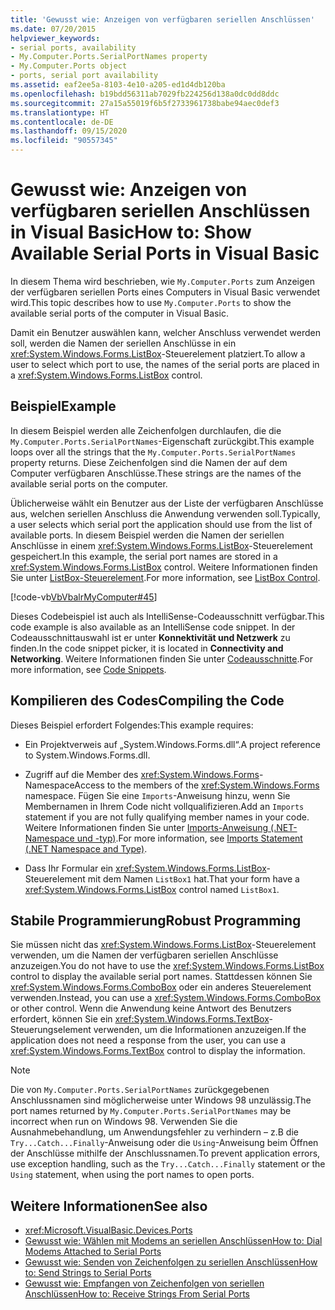 ```yaml
---
title: 'Gewusst wie: Anzeigen von verfügbaren seriellen Anschlüssen'
ms.date: 07/20/2015
helpviewer_keywords:
- serial ports, availability
- My.Computer.Ports.SerialPortNames property
- My.Computer.Ports object
- ports, serial port availability
ms.assetid: eaf2ee5a-8103-4e10-a205-ed1d4db120ba
ms.openlocfilehash: b19bdd56311ab7029fb224256d138a0dc0dd8ddc
ms.sourcegitcommit: 27a15a55019f6b5f2733961738babe94aec0def3
ms.translationtype: HT
ms.contentlocale: de-DE
ms.lasthandoff: 09/15/2020
ms.locfileid: "90557345"
---
```

# <a name="how-to-show-available-serial-ports-in-visual-basic"></a><span data-ttu-id="56d43-102">Gewusst wie: Anzeigen von verfügbaren seriellen Anschlüssen in Visual Basic</span><span class="sxs-lookup"><span data-stu-id="56d43-102">How to: Show Available Serial Ports in Visual Basic</span></span>

<span data-ttu-id="56d43-103">In diesem Thema wird beschrieben, wie `My.Computer.Ports` zum Anzeigen der verfügbaren seriellen Ports eines Computers in Visual Basic verwendet wird.</span><span class="sxs-lookup"><span data-stu-id="56d43-103">This topic describes how to use `My.Computer.Ports` to show the available serial ports of the computer in Visual Basic.</span></span>  
  
 <span data-ttu-id="56d43-104">Damit ein Benutzer auswählen kann, welcher Anschluss verwendet werden soll, werden die Namen der seriellen Anschlüsse in ein <xref:System.Windows.Forms.ListBox>-Steuerelement platziert.</span><span class="sxs-lookup"><span data-stu-id="56d43-104">To allow a user to select which port to use, the names of the serial ports are placed in a <xref:System.Windows.Forms.ListBox> control.</span></span>  
  
## <a name="example"></a><span data-ttu-id="56d43-105">Beispiel</span><span class="sxs-lookup"><span data-stu-id="56d43-105">Example</span></span>  

 <span data-ttu-id="56d43-106">In diesem Beispiel werden alle Zeichenfolgen durchlaufen, die die `My.Computer.Ports.SerialPortNames`-Eigenschaft zurückgibt.</span><span class="sxs-lookup"><span data-stu-id="56d43-106">This example loops over all the strings that the `My.Computer.Ports.SerialPortNames` property returns.</span></span> <span data-ttu-id="56d43-107">Diese Zeichenfolgen sind die Namen der auf dem Computer verfügbaren Anschlüsse.</span><span class="sxs-lookup"><span data-stu-id="56d43-107">These strings are the names of the available serial ports on the computer.</span></span>  
  
 <span data-ttu-id="56d43-108">Üblicherweise wählt ein Benutzer aus der Liste der verfügbaren Anschlüsse aus, welchen seriellen Anschluss die Anwendung verwenden soll.</span><span class="sxs-lookup"><span data-stu-id="56d43-108">Typically, a user selects which serial port the application should use from the list of available ports.</span></span> <span data-ttu-id="56d43-109">In diesem Beispiel werden die Namen der seriellen Anschlüsse in einem <xref:System.Windows.Forms.ListBox>-Steuerelement gespeichert.</span><span class="sxs-lookup"><span data-stu-id="56d43-109">In this example, the serial port names are stored in a <xref:System.Windows.Forms.ListBox> control.</span></span> <span data-ttu-id="56d43-110">Weitere Informationen finden Sie unter [ListBox-Steuerelement](/dotnet/desktop/winforms/controls/listbox-control-windows-forms).</span><span class="sxs-lookup"><span data-stu-id="56d43-110">For more information, see [ListBox Control](/dotnet/desktop/winforms/controls/listbox-control-windows-forms).</span></span>  
  
 [!code-vb[VbVbalrMyComputer#45](~/samples/snippets/visualbasic/VS_Snippets_VBCSharp/VbVbalrMyComputer/VB/Class2.vb#45)]  
  
 <span data-ttu-id="56d43-111">Dieses Codebeispiel ist auch als IntelliSense-Codeausschnitt verfügbar.</span><span class="sxs-lookup"><span data-stu-id="56d43-111">This code example is also available as an IntelliSense code snippet.</span></span> <span data-ttu-id="56d43-112">In der Codeausschnittauswahl ist er unter **Konnektivität und Netzwerk** zu finden.</span><span class="sxs-lookup"><span data-stu-id="56d43-112">In the code snippet picker, it is located in **Connectivity and Networking**.</span></span> <span data-ttu-id="56d43-113">Weitere Informationen finden Sie unter [Codeausschnitte](/visualstudio/ide/code-snippets).</span><span class="sxs-lookup"><span data-stu-id="56d43-113">For more information, see [Code Snippets](/visualstudio/ide/code-snippets).</span></span>  
  
## <a name="compiling-the-code"></a><span data-ttu-id="56d43-114">Kompilieren des Codes</span><span class="sxs-lookup"><span data-stu-id="56d43-114">Compiling the Code</span></span>  

 <span data-ttu-id="56d43-115">Dieses Beispiel erfordert Folgendes:</span><span class="sxs-lookup"><span data-stu-id="56d43-115">This example requires:</span></span>  
  
- <span data-ttu-id="56d43-116">Ein Projektverweis auf „System.Windows.Forms.dll“.</span><span class="sxs-lookup"><span data-stu-id="56d43-116">A project reference to System.Windows.Forms.dll.</span></span>  
  
- <span data-ttu-id="56d43-117">Zugriff auf die Member des <xref:System.Windows.Forms>-Namespace</span><span class="sxs-lookup"><span data-stu-id="56d43-117">Access to the members of the <xref:System.Windows.Forms> namespace.</span></span> <span data-ttu-id="56d43-118">Fügen Sie eine `Imports`-Anweisung hinzu, wenn Sie Membernamen in Ihrem Code nicht vollqualifizieren.</span><span class="sxs-lookup"><span data-stu-id="56d43-118">Add an `Imports` statement if you are not fully qualifying member names in your code.</span></span> <span data-ttu-id="56d43-119">Weitere Informationen finden Sie unter [Imports-Anweisung (.NET-Namespace und -typ)](../../../language-reference/statements/imports-statement-net-namespace-and-type.md).</span><span class="sxs-lookup"><span data-stu-id="56d43-119">For more information, see [Imports Statement (.NET Namespace and Type)](../../../language-reference/statements/imports-statement-net-namespace-and-type.md).</span></span>  
  
- <span data-ttu-id="56d43-120">Dass Ihr Formular ein <xref:System.Windows.Forms.ListBox>-Steuerelement mit dem Namen `ListBox1` hat.</span><span class="sxs-lookup"><span data-stu-id="56d43-120">That your form have a <xref:System.Windows.Forms.ListBox> control named `ListBox1`.</span></span>  
  
## <a name="robust-programming"></a><span data-ttu-id="56d43-121">Stabile Programmierung</span><span class="sxs-lookup"><span data-stu-id="56d43-121">Robust Programming</span></span>  

 <span data-ttu-id="56d43-122">Sie müssen nicht das <xref:System.Windows.Forms.ListBox>-Steuerelement verwenden, um die Namen der verfügbaren seriellen Anschlüsse anzuzeigen.</span><span class="sxs-lookup"><span data-stu-id="56d43-122">You do not have to use the <xref:System.Windows.Forms.ListBox> control to display the available serial port names.</span></span> <span data-ttu-id="56d43-123">Stattdessen können Sie <xref:System.Windows.Forms.ComboBox> oder ein anderes Steuerelement verwenden.</span><span class="sxs-lookup"><span data-stu-id="56d43-123">Instead, you can use a <xref:System.Windows.Forms.ComboBox> or other control.</span></span> <span data-ttu-id="56d43-124">Wenn die Anwendung keine Antwort des Benutzers erfordert, können Sie ein <xref:System.Windows.Forms.TextBox>-Steuerungselement verwenden, um die Informationen anzuzeigen.</span><span class="sxs-lookup"><span data-stu-id="56d43-124">If the application does not need a response from the user, you can use a <xref:System.Windows.Forms.TextBox> control to display the information.</span></span>  
  
> [!NOTE]
> <span data-ttu-id="56d43-125">Die von `My.Computer.Ports.SerialPortNames` zurückgegebenen Anschlussnamen sind möglicherweise unter Windows 98 unzulässig.</span><span class="sxs-lookup"><span data-stu-id="56d43-125">The port names returned by `My.Computer.Ports.SerialPortNames` may be incorrect when run on Windows 98.</span></span> <span data-ttu-id="56d43-126">Verwenden Sie die Ausnahmebehandlung, um Anwendungsfehler zu verhindern – z.B die `Try...Catch...Finally`-Anweisung oder die `Using`-Anweisung beim Öffnen der Anschlüsse mithilfe der Anschlussnamen.</span><span class="sxs-lookup"><span data-stu-id="56d43-126">To prevent application errors, use exception handling, such as the `Try...Catch...Finally` statement or the `Using` statement, when using the port names to open ports.</span></span>  
  
## <a name="see-also"></a><span data-ttu-id="56d43-127">Weitere Informationen</span><span class="sxs-lookup"><span data-stu-id="56d43-127">See also</span></span>

- <xref:Microsoft.VisualBasic.Devices.Ports>
- [<span data-ttu-id="56d43-128">Gewusst wie: Wählen mit Modems an seriellen Anschlüssen</span><span class="sxs-lookup"><span data-stu-id="56d43-128">How to: Dial Modems Attached to Serial Ports</span></span>](how-to-dial-modems-attached-to-serial-ports.md)
- [<span data-ttu-id="56d43-129">Gewusst wie: Senden von Zeichenfolgen zu seriellen Anschlüssen</span><span class="sxs-lookup"><span data-stu-id="56d43-129">How to: Send Strings to Serial Ports</span></span>](how-to-send-strings-to-serial-ports.md)
- [<span data-ttu-id="56d43-130">Gewusst wie: Empfangen von Zeichenfolgen von seriellen Anschlüssen</span><span class="sxs-lookup"><span data-stu-id="56d43-130">How to: Receive Strings From Serial Ports</span></span>](how-to-receive-strings-from-serial-ports.md)
